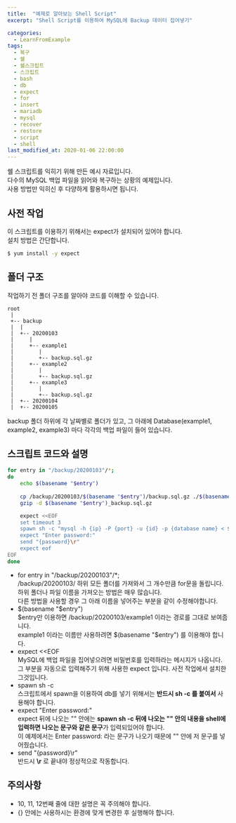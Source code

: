 ```yaml
---
title:  "예제로 알아보는 Shell Script"
excerpt: "Shell Script를 이용하여 MySQL에 Backup 데이터 집어넣기"

categories:
  - LearnFromExample
tags:
  - 복구
  - 쉘
  - 쉘스크립트
  - 스크립트
  - bash
  - db
  - expect
  - for
  - insert
  - mariadb
  - mysql
  - recover
  - restore
  - script
  - shell
last_modified_at: 2020-01-06 22:00:00
---
```

쉘 스크립트를 익히기 위해 만든 예시 자료입니다.  
다수의 MySQL 백업 파일을 읽어와 복구하는 상황의 예제입니다.  
사용 방법만 익히신 후 다양하게 활용하시면 됩니다.


## 사전 작업
이 스크립트를 이용하기 위해서는 expect가 설치되어 있어야 합니다.  
설치 방법은 간단합니다.  
```bash
$ yum install -y expect
```


## 폴더 구조
작업하기 전 폴더 구조를 알아야 코드를 이해할 수 있습니다.
```
root
 | 
 +-- backup
 |  |  
 |  +-- 20200103
 |     |
 |     +-- example1
 |        |
 |        +-- backup.sql.gz
 |     +-- example2
 |        |
 |        +-- backup.sql.gz
 |     +-- example3
 |        |
 |        +-- backup.sql.gz
 |  +-- 20200104
 |  +-- 20200105
```
backup 폴더 하위에 각 날짜별로 폴더가 있고, 그 아래에 Database(example1, example2, example3) 마다 각각의 백업 파일이 들어 있습니다.


## 스크립트 코드와 설명
```bash
for entry in "/backup/20200103"/*;
do
    echo $(basename "$entry")
    
    cp /backup/20200103/$(basename "$entry")/backup.sql.gz ./$(basename "$entry")_backup.sql.gz
    gzip -d $(basename "$entry")_backup.sql.gz

    expect <<EOF
    set timeout 3
    spawn sh -c "mysql -h {ip} -P {port} -u {id} -p {database name} < $(basename "$entry")_backup.sql"
    expect "Enter password:"
    send "{password}\r"
    expect eof
EOF
done
```
- for entry in "/backup/20200103"/*;  
/backup/20200103/ 하위 모든 폴더를 가져와서 그 개수만큼 for문을 돌립니다.  
하위 폴더나 파일 이름을 가져오는 방법은 매우 많습니다.  
다른 방법을 사용할 경우 그 아래 이름을 넣어주는 부분을 같이 수정해야합니다.
- $(basename "$entry")  
$entry만 이용하면 /backup/20200103/example1 이라는 경로를 그대로 보여줍니다.  
example1 이라는 이름만 사용하려면 $(basename "$entry") 를 이용해야 합니다.
- expect <<EOF  
MySQL에 백업 파일을 집어넣으려면 비밀번호를 입력하라는 메시지가 나옵니다.  
그 부분을 자동으로 입력해주기 위해 사용한 expect 입니다.
사전 작업에서 설치한 그것입니다.
- spawn sh -c  
스크립트에서 spawn을 이용하여 db를 넣기 위해서는 **반드시 sh -c 를 붙여서** 사용해야 합니다.
- expect "Enter password:"  
expect 뒤에 나오는 "" 안에는 **spawn sh -c 뒤에 나오는 "" 안의 내용을 shell에 입력하면 나오는 문구와 같은 문구**가 입력되있어야 합니다.  
이 예제에서는 Enter password: 라는 문구가 나오기 때문에 "" 안에 저 문구를 넣어줬습니다.
- send "{password}\r"  
반드시 **\r** 로 끝내야 정상적으로 작동합니다.


## 주의사항
- 10, 11, 12번째 줄에 대한 설명은 꼭 주의해야 합니다.  
- {} 안에는 사용하시는 환경에 맞게 변경한 후 실행해야 합니다.